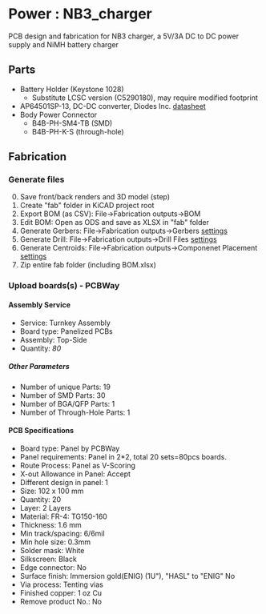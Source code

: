 # Power : NB3_charger

PCB design and fabrication for NB3 charger, a 5V/3A DC to DC power supply and NiMH battery charger

## Parts
- Battery Holder (Keystone 1028)
  - Substitute LCSC version (C5290180), may require modified footprint
- AP64501SP-13, DC-DC converter, Diodes Inc. [datasheet](libraries/parts/Voltage_Regulator_AP64501/Voltage_Regulator_AP64501.pdf)
- Body Power Connector
  - B4B-PH-SM4-TB (SMD)
  - B4B-PH-K-S (through-hole)

## Fabrication

### Generate files
0. Save front/back renders and 3D model (step)
1. Create "fab" folder in KiCAD project root
2. Export BOM (as CSV): File->Fabrication outputs->BOM
3. Edit BOM: Open as ODS and save as XLSX in "fab" folder
4. Generate Gerbers: File->Fabrication outputs->Gerbers [settings](NB3_charger_FAB_plot_settings.png)
5. Generate Drill: File->Fabrication outputs->Drill Files [settings](NB3_charger_FAB_drill_settings.png)
6. Generate Centroids: File->Fabrication outputs->Componenet Placement [settings](NB3_charger_FAB_pos_settings.png)
7. Zip entire fab folder (including BOM.xlsx)

### Upload boards(s) - PCBWay

#### Assembly Service
- Service: Turnkey Assembly
- Board type: Panelized PCBs
- Assembly: Top-Side
- Quantity: *80*

##### Other Parameters
- Number of unique Parts: 19
- Number of SMD Parts: 30
- Number of BGA/QFP Parts: 1
- Number of Through-Hole Parts: 1
			
#### PCB Specifications
- Board type: Panel by PCBWay
- Panel requirements: Panel in 2*2, total 20 sets=80pcs boards.
- Route Process: Panel as V-Scoring
- X-out Allowance in Panel: Accept
- Different design in panel: 1
- Size: 102 x 100 mm
- Quantity: 20
- Layer: 2 Layers
- Material: FR-4: TG150-160
- Thickness: 1.6 mm
- Min track/spacing: 6/6mil
- Min hole size: 0.3mm
- Solder mask: White
- Silkscreen: Black
- Edge connector: No
- Surface finish: Immersion gold(ENIG) (1U"), "HASL" to "ENIG" No
- Via process: Tenting vias
- Finished copper: 1 oz Cu
- Remove product No.: No
